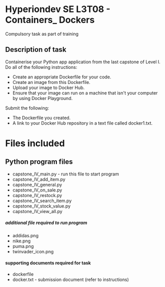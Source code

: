# Hyperiondev SE L3T08 - Containers_ Dockers
Compulsory task as part of training

## Description of task
Containerise your Python app application from the last capstone of Level I. Do all of the following instructions:
* Create an appropriate Dockerfile for your code.
* Create an image from this Dockerfile.
* Upload your image to Docker Hub.
* Ensure that your image can run on a machine that isn't your computer by using Docker Playground.

Submit the following:
* The Dockerfile you created.
* A link to your Docker Hub repository in a text file called docker1.txt.

# Files included
## Python program files
* capstone_IV_main.py - run this file to start program
* capstone_IV_add_item.py
* capstone_IV_general.py
* capstone_IV_on_sale.py
* capstone_IV_restock.py
* capstone_IV_search_item.py
* capstone_IV_stock_value.py
* capstone_IV_view_all.py

##### additional file required to run program
* addidas.png
* nike.png
* puma.png
* twinvader_icon.png

#### supporting documents required for task
* dockerfile
* docker.txt - submission document (refer to instructions)